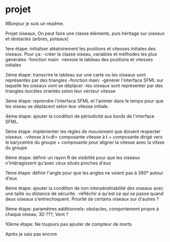 # projet

#Bonjour je suis un readme.


Projet oiseaux,
On peut faire une classe éléments, puis héritage sur oiseaux et obstacles (arbres, poteaux)


1ere étape:
initialiser aléatoirement les positions et vitesses initiales des oiseaux. Pour ça:
  -créer la classe oiseau, variables et méthodes les plus générales
  -fonction main:
    -renvoie le tableau des positions et vitesses initiales
 
 
2éme étape: transcrire le tableau sur une carte ou les oiseaux sont représentés par des triangles
  -fonction main:
    -générer l'interface SFML sur laquelle les oiseaux vont se déplacer
    -les oiseaux sont représenter par des triangles isocèles orientés selon leur vecteur vitesse
    
3ème étape: reprendre l'interface SFML et l'animer dans le temps pour que les oiseau se déplacent selon leur vitesse initiale.

4ème étape: ajouter la condition de périodicité aux bords de l'interface SFML.

5ème étape: implémenter les règles de mouvement que doivent respecter oiseaux.
  -vitesse à t+dt= composante vitesse à t + composante dirigé vers le barycentre du groupe + composante pour aligner la vitesse avec la vitsse du groupe

6ème étape: définir un rayon R de visibilité pour que les oiseaux n'intéragissent qu'avec ceux situés proches d'eux

7ème étape: définir l'angle pour que les angles ne voient pas à 360° autour d'eux

8ème étape: ajouter la condition de non interpénétrabilité des oiseaux avec une taille ou distance de sécurité.
  -réfléchir à qu'est ce qui se passe quand deux oiseaux s'entrechoquent. Priorité de certains oiseaux sur d'autres ?
  
9ème étape: paramètres additionnels: obstacles, comportement propre à chaque oiseau, 3D ???, Vent ?

10ème étape: Ne toujours pas ajouter de compteur de morts

Après je sais pas encore


